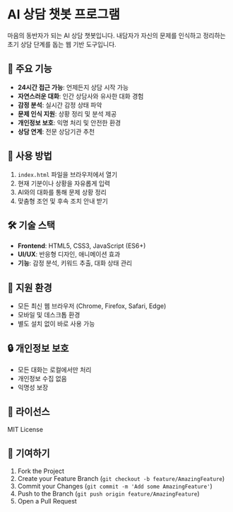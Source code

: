 # AI 상담 챗봇 프로그램

마음의 동반자가 되는 AI 상담 챗봇입니다. 내담자가 자신의 문제를 인식하고 정리하는 초기 상담 단계를 돕는 웹 기반 도구입니다.

## 🌟 주요 기능

- **24시간 접근 가능**: 언제든지 상담 시작 가능
- **자연스러운 대화**: 인간 상담사와 유사한 대화 경험
- **감정 분석**: 실시간 감정 상태 파악
- **문제 인식 지원**: 상황 정리 및 분석 제공
- **개인정보 보호**: 익명 처리 및 안전한 환경
- **상담 연계**: 전문 상담기관 추천

## 🚀 사용 방법

1. `index.html` 파일을 브라우저에서 열기
2. 현재 기분이나 상황을 자유롭게 입력
3. AI와의 대화를 통해 문제 상황 정리
4. 맞춤형 조언 및 후속 조치 안내 받기

## 🛠 기술 스택

- **Frontend**: HTML5, CSS3, JavaScript (ES6+)
- **UI/UX**: 반응형 디자인, 애니메이션 효과
- **기능**: 감정 분석, 키워드 추출, 대화 상태 관리

## 📱 지원 환경

- 모든 최신 웹 브라우저 (Chrome, Firefox, Safari, Edge)
- 모바일 및 데스크톱 환경
- 별도 설치 없이 바로 사용 가능

## 🔒 개인정보 보호

- 모든 대화는 로컬에서만 처리
- 개인정보 수집 없음
- 익명성 보장

## 📄 라이선스

MIT License

## 👥 기여하기

1. Fork the Project
2. Create your Feature Branch (`git checkout -b feature/AmazingFeature`)
3. Commit your Changes (`git commit -m 'Add some AmazingFeature'`)
4. Push to the Branch (`git push origin feature/AmazingFeature`)
5. Open a Pull Request
